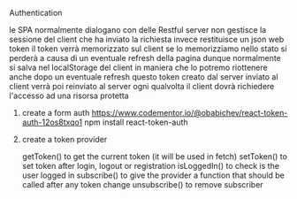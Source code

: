 Authentication

le SPA normalmente dialogano con delle Restful
server non gestisce la sessione del client che ha inviato la richiesta
invece restituisce un json web token
il token verrà memorizzato sul client 
    se lo memorizziamo nello stato si perderà a causa di un eventuale refresh della pagina
    dunque normalmente si salva nel localStorage del client 
    in maniera che lo potremo riottenere anche dopo un eventuale refresh
questo token creato dal server inviato al client verrà poi reinviato al server ogni qualvolta il client dovrà richiedere l'accesso ad una risorsa protetta

1) create a form auth
https://www.codementor.io/@obabichev/react-token-auth-12os8txqo1
npm install react-token-auth
2) create a token provider

    getToken() to get the current token (it will be used in fetch)
    setToken() to set token after login, logout or registration
    isLoggedIn() to check is the user logged in
    subscribe() to give the provider a function that should be called after any token change
    unsubscribe() to remove subscriber






 

